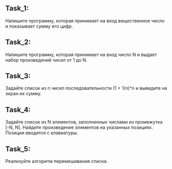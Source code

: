 ## Task_1:
Напишите программу, которая принимает на вход вещественное число и показывает сумму его цифр.
## Task_2: 
Напишите программу, которая принимает на вход число N и выдает набор произведений чисел от 1 до N.
## Task_3: 
Задайте список из n чисел последовательности (1 + 1/n)^n и выведите на экран их сумму.
## Task_4: 
Задайте список из N элементов, заполненных числами из промежутка [-N, N]. Найдите произведение элементов на указанных позициях. Позиции вводятся с клавиатуры.
## Task_5: 
Реализуйте алгоритм перемешивания списка.
